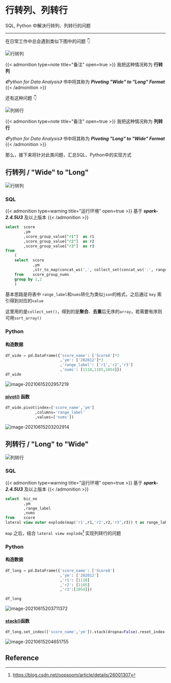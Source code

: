 # 行转列、列转行


SQL, Python 中解决行转列、列转行的问题

<!--more-->



---



在日常工作中总会遇到类似下图中的问题 👇

![行转列](https://gitee.com/unclehu/pic/raw/master/img/image-20210615175136301.png)

{{< admonition type=note title="备注" open=true >}}
我把这种情况称为 **行转列**

*《Python for Data Analysis》* 书中将其称为 ***Pivoting "Wide" to "Long" Format***
{{< /admonition >}}

还有这种问题 👇

![列转行](https://gitee.com/unclehu/pic/raw/master/img/image-20210615175345538.png)

{{< admonition type=note title="备注" open=true >}}
我把这种情况称为 **列转行**

*《Python for Data Analysis》* 书中将其称为 ***Pivoting "Long" to "Wide" Format***
{{< /admonition >}}

那么，接下来将针对此类问题，汇总SQL、Python中的实现方式



## 行转列 / "Wide" to "Long"

![行转列](https://gitee.com/unclehu/pic/raw/master/img/image-20210615175136301.png)

### SQL

{{< admonition type=warning title="运行环境" open=true >}}
基于 ***spark-2.4.5U3*** 及以上版本
{{< /admonition >}}

```sql
select  score
        ,ym
        ,score_group_value["r1"]  as r1
        ,score_group_value["r2"]  as r2
        ,score_group_value["r3"]  as r3
from
    (
    select  score
            ,ym
            ,str_to_map(concat_ws(',', collect_set(concat_ws(':', range_label, nums)))) as score_group_value
    from    score_group_nums
    group by 1,2
    )
```

基本思路是将表中 `range_label`和`nums`转化为类似`json`的格式，之后通过 `key` 索引得到对应的`value`

这里用的是`collect_set()`，得到的是**聚合**、**去重**后无序的`array`，若需要有序则可用`sort_array()`

### Python

#### 构造数据

```python
df_wide = pd.DataFrame({'score_name': ['ScoreA']*3
                 		,'ym': ['202012']*3
                 		,'range_label': ['r1','r2','r3']
                        ,'nums': [1110,1105,1054]})
df_wide
```

![image-20210615202957219](https://gitee.com/unclehu/pic/raw/master/img/image-20210615202957219.png)

#### [pivot()](https://pandas.pydata.org/docs/reference/api/pandas.DataFrame.pivot.html) 函数

```python
df_wide.pivot(index=['score_name','ym']
             ,columns='range_label'
             ,values=['nums'])
```

![image-20210615203202914](https://gitee.com/unclehu/pic/raw/master/img/image-20210615203202914.png)



## 列转行 / "Long" to "Wide"

![列转行](https://gitee.com/unclehu/pic/raw/master/img/image-20210615175345538.png)

### SQL

{{< admonition type=warning title="运行环境" open=true >}}
基于 ***spark-2.4.5U3*** 及以上版本
{{< /admonition >}}

```sql
select  biz_no
        ,ym
        ,range_label
        ,nums
from    score
lateral view outer explode(map('r1',r1,'r2',r2,'r3',r3)) t as range_label,nums
```

`map` 之后，结合 `lateral view explode`[^1] 实现列转行的问题

### Python

#### 构造数据

```python
df_long = pd.DataFrame({'score_name': ['ScoreA']
                 		,'ym': ['202012']
                 		,'r1': [1110]
                        ,'r2': [1105]
                        ,'r3':[1054]})

df_long
```

![image-20210615203711372](https://gitee.com/unclehu/pic/raw/master/img/image-20210615203711372.png)

#### [stack()](https://pandas.pydata.org/docs/reference/api/pandas.DataFrame.stack.html)函数

```python
df_long.set_index(['score_name','ym']).stack(dropna=False).reset_index().rename(columns={"level_2": "range_label",0:"nums"})
```

![image-20210615204651755](https://gitee.com/unclehu/pic/raw/master/img/image-20210615204651755.png)

## Reference

[^1]: https://blog.csdn.net/oopsoom/article/details/26001307




<head> 
    <script defer src="https://use.fontawesome.com/releases/v5.0.13/js/all.js"></script> 
    <script defer src="https://use.fontawesome.com/releases/v5.0.13/js/v4-shims.js"></script> 
</head> 
<link rel="stylesheet" href="https://use.fontawesome.com/releases/v5.0.13/css/all.css">

